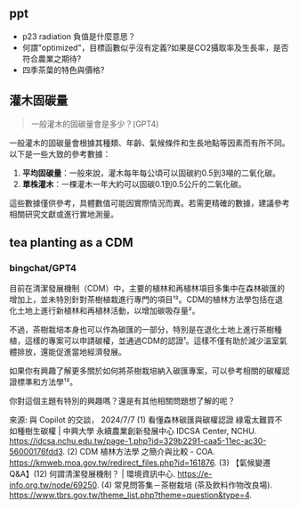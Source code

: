 ## ppt
- p23 radiation 負值是什麼意思？
- 何謂"optimized"，目標函數似乎沒有定義?如果是CO2攝取率及生長率，是否符合農業之期待?
- 四季茶葉的特色與價格?

## 灌木固碳量

> 一般灌木的固碳量會是多少？(GPT4)

一般灌木的固碳量會根據其種類、年齡、氣候條件和生長地點等因素而有所不同。以下是一些大致的參考數據：

1. **平均固碳量**：一般來說，灌木每年每公頃可以固碳約0.5到3噸的二氧化碳。
2. **單株灌木**：一棵灌木一年大約可以固碳0.1到0.5公斤的二氧化碳。

這些數據僅供參考，具體數值可能因實際情況而異。若需更精確的數據，建議參考相關研究文獻或進行實地測量。

## tea planting as a CDM

### bingchat/GPT4

目前在清潔發展機制（CDM）中，主要的植林和再植林項目多集中在森林碳匯的增加上，並未特別針對茶樹植栽進行專門的項目¹²。CDM的植林方法學包括在退化土地上進行新植林和再植林活動，以增加碳吸存量²。

不過，茶樹栽培本身也可以作為碳匯的一部分，特別是在退化土地上進行茶樹種植，這樣的專案可以申請碳權，並通過CDM的認證¹。這樣不僅有助於減少溫室氣體排放，還能促進當地經濟發展。

如果你有興趣了解更多關於如何將茶樹栽培納入碳匯專案，可以參考相關的碳權認證標準和方法學¹²。

你對這個主題有特別的興趣嗎？還是有其他相關問題想了解的呢？

來源: 與 Copilot 的交談， 2024/7/7
(1) 看懂森林碳匯與碳權認證 綠電太難買不如種樹生碳權 | 中興大學 永續農業創新發展中心 IDCSA Center, NCHU. https://idcsa.nchu.edu.tw/page-1.php?id=329b2291-caa5-11ec-ac30-56000176fdd3.
(2) CDM 植林方法學 之簡介與比較 - COA. https://kmweb.moa.gov.tw/redirect_files.php?id=161876.
(3) 【氣候變遷Q&A】(12) 何謂清潔發展機制？ | 環境資訊中心. https://e-info.org.tw/node/69250.
(4) 常見問答集－茶樹栽培 (茶及飲料作物改良場). https://www.tbrs.gov.tw/theme_list.php?theme=question&type=4.




